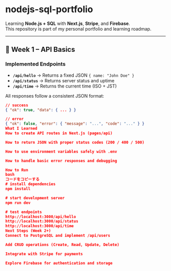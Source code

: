 # nodejs-sql-portfolio

Learning **Node.js + SQL** with **Next.js**, **Stripe**, and **Firebase**.  
This repository is part of my personal portfolio and learning roadmap.

---

## 📌 Week 1 – API Basics

### Implemented Endpoints
- **`/api/hello`** → Returns a fixed JSON `{ name: "John Doe" }`
- **`/api/status`** → Returns server status and uptime
- **`/api/time`** → Returns the current time (ISO + JST)

All responses follow a consistent JSON format:
```json
// success
{ "ok": true, "data": { ... } }

// error
{ "ok": false, "error": { "message": "...", "code": "..." } }
What I Learned
How to create API routes in Next.js (pages/api)

How to return JSON with proper status codes (200 / 400 / 500)

How to use environment variables safely with .env

How to handle basic error responses and debugging

How to Run
bash
コードをコピーする
# install dependencies
npm install

# start development server
npm run dev

# test endpoints
http://localhost:3000/api/hello
http://localhost:3000/api/status
http://localhost:3000/api/time
Next Steps (Week 2+)
Connect to PostgreSQL and implement /api/users

Add CRUD operations (Create, Read, Update, Delete)

Integrate with Stripe for payments

Explore Firebase for authentication and storage